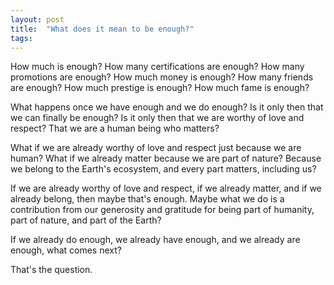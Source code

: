 ```yaml
---
layout: post
title:  "What does it mean to be enough?"
tags: 
---
```


How much is enough? How many certifications are enough? How many promotions are enough? How much money is enough? How many friends are enough? How much prestige is enough? How much fame is enough?

What happens once we have enough and we do enough? Is it only then that we can finally be enough? Is it only then that we are worthy of love and respect? That we are a human being who matters?

What if we are already worthy of love and respect just because we are human? What if we already matter because we are part of nature? Because we belong to the Earth's ecosystem, and every part matters, including us?

If we are already worthy of love and respect, if we already matter, and if we already belong, then maybe that's enough. Maybe what we do is a contribution from our generosity and gratitude for being part of humanity, part of nature, and part of the Earth?

If we already do enough, we already have enough, and we already are enough, what comes next?

That's the question.